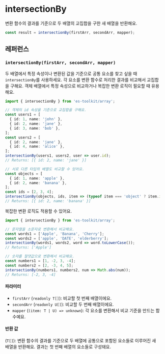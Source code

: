 # intersectionBy

변환 함수의 결과를 기준으로 두 배열의 교집합을 구한 새 배열을 반환해요.

```typescript
const result = intersectionBy(firstArr, secondArr, mapper);
```

## 레퍼런스

### `intersectionBy(firstArr, secondArr, mapper)`

두 배열에서 특정 속성이나 변환된 값을 기준으로 공통 요소를 찾고 싶을 때 `intersectionBy`를 사용하세요. 각 요소를 변환 함수로 처리한 결과를 비교해서 교집합을 구해요. 객체 배열에서 특정 속성으로 비교하거나 복잡한 변환 로직이 필요할 때 유용해요.

```typescript
import { intersectionBy } from 'es-toolkit/array';

// 객체의 id 속성을 기준으로 교집합을 구해요.
const users1 = [
  { id: 1, name: 'john' },
  { id: 2, name: 'jane' },
  { id: 3, name: 'bob' },
];
const users2 = [
  { id: 2, name: 'jane' },
  { id: 4, name: 'alice' },
];
intersectionBy(users1, users2, user => user.id);
// Returns: [{ id: 2, name: 'jane' }]

// 서로 다른 타입의 배열도 비교할 수 있어요.
const objects = [
  { id: 1, name: 'apple' },
  { id: 2, name: 'banana' },
];
const ids = [2, 3, 4];
intersectionBy(objects, ids, item => (typeof item === 'object' ? item.id : item));
// Returns: [{ id: 2, name: 'banana' }]
```

복잡한 변환 로직도 적용할 수 있어요.

```typescript
import { intersectionBy } from 'es-toolkit/array';

// 문자열을 소문자로 변환해서 비교해요.
const words1 = ['Apple', 'Banana', 'Cherry'];
const words2 = ['apple', 'DATE', 'elderberry'];
intersectionBy(words1, words2, word => word.toLowerCase());
// Returns: ['Apple']

// 숫자를 절댓값으로 변환해서 비교해요.
const numbers1 = [1, -2, 3, -4];
const numbers2 = [2, -3, 4, 5];
intersectionBy(numbers1, numbers2, num => Math.abs(num));
// Returns: [-2, 3, -4]
```

#### 파라미터

- `firstArr` (`readonly T[]`): 비교할 첫 번째 배열이에요.
- `secondArr` (`readonly U[]`): 비교할 두 번째 배열이에요.
- `mapper` (`(item: T | U) => unknown`): 각 요소를 변환해서 비교 기준을 만드는 함수예요.

#### 반환 값

(`T[]`): 변환 함수의 결과를 기준으로 두 배열에 공통으로 포함된 요소들로 이루어진 새 배열을 반환해요. 결과는 첫 번째 배열의 요소들로 구성돼요.
